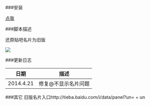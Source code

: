 ###安装  

[点我](https://github.com/iMyon/gm_scripts/raw/master/%E8%B4%B4%E5%90%A7%E5%90%8D%E7%89%87%E8%BF%98%E5%8E%9F%E6%97%A7%E7%89%88/180350.user.js)

###脚本描述  

还原贴吧名片为旧版 

![](http://ww4.sinaimg.cn/large/dce4a41ejw1eedgk3yybxj20bo04s74m.jpg)

###更新日志 

日期         |   描述
------------|-------------------
2014.4.21   |   修复@不显示名片问题

###其它 
旧版名片入口http://tieba.baidu.com/i/data/panel?un= + un